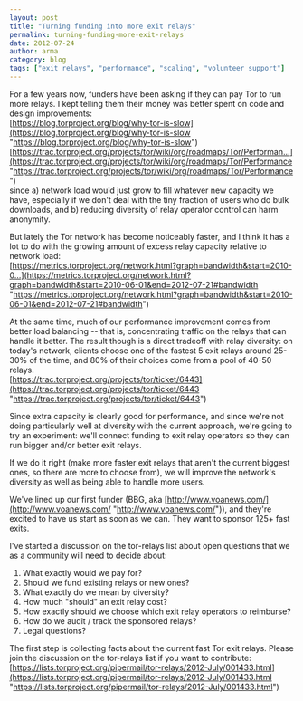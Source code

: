 ```yaml
---
layout: post
title: "Turning funding into more exit relays"
permalink: turning-funding-more-exit-relays
date: 2012-07-24
author: arma
category: blog
tags: ["exit relays", "performance", "scaling", "volunteer support"]
---
```


For a few years now, funders have been asking if they can pay Tor to run more relays. I kept telling them their money was better spent on code and design improvements:  
 [https://blog.torproject.org/blog/why-tor-is-slow](https://blog.torproject.org/blog/why-tor-is-slow "https://blog.torproject.org/blog/why-tor-is-slow")  
 [https://trac.torproject.org/projects/tor/wiki/org/roadmaps/Tor/Performan...](https://trac.torproject.org/projects/tor/wiki/org/roadmaps/Tor/Performance "https://trac.torproject.org/projects/tor/wiki/org/roadmaps/Tor/Performance")  
since a) network load would just grow to fill whatever new capacity we have, especially if we don't deal with the tiny fraction of users who do bulk downloads, and b) reducing diversity of relay operator control can harm anonymity.

But lately the Tor network has become noticeably faster, and I think it has a lot to do with the growing amount of excess relay capacity relative to network load:  
 [https://metrics.torproject.org/network.html?graph=bandwidth&start=2010-0...](https://metrics.torproject.org/network.html?graph=bandwidth&start=2010-06-01&end=2012-07-21#bandwidth "https://metrics.torproject.org/network.html?graph=bandwidth&start=2010-06-01&end=2012-07-21#bandwidth")

At the same time, much of our performance improvement comes from better load balancing -- that is, concentrating traffic on the relays that can handle it better. The result though is a direct tradeoff with relay diversity: on today's network, clients choose one of the fastest 5 exit relays around 25-30% of the time, and 80% of their choices come from a pool of 40-50 relays.  
 [https://trac.torproject.org/projects/tor/ticket/6443](https://trac.torproject.org/projects/tor/ticket/6443 "https://trac.torproject.org/projects/tor/ticket/6443")

Since extra capacity is clearly good for performance, and since we're not doing particularly well at diversity with the current approach, we're going to try an experiment: we'll connect funding to exit relay operators so they can run bigger and/or better exit relays.

If we do it right (make more faster exit relays that aren't the current biggest ones, so there are more to choose from), we will improve the network's diversity as well as being able to handle more users.

We've lined up our first funder (BBG, aka [http://www.voanews.com/](http://www.voanews.com/ "http://www.voanews.com/")), and they're excited to have us start as soon as we can. They want to sponsor 125+ fast exits.

I've started a discussion on the tor-relays list about open questions that we as a community will need to decide about:  
1) What exactly would we pay for?  
2) Should we fund existing relays or new ones?  
4) What exactly do we mean by diversity?  
5) How much "should" an exit relay cost?  
6) How exactly should we choose which exit relay operators to reimburse?  
7) How do we audit / track the sponsored relays?  
8) Legal questions?

The first step is collecting facts about the current fast Tor exit relays. Please join the discussion on the tor-relays list if you want to contribute:  
 [https://lists.torproject.org/pipermail/tor-relays/2012-July/001433.html](https://lists.torproject.org/pipermail/tor-relays/2012-July/001433.html "https://lists.torproject.org/pipermail/tor-relays/2012-July/001433.html")

